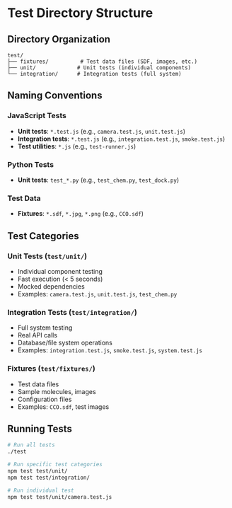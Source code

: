 # Test Directory Structure

## Directory Organization

```
test/
├── fixtures/          # Test data files (SDF, images, etc.)
├── unit/             # Unit tests (individual components)
└── integration/      # Integration tests (full system)
```

## Naming Conventions

### JavaScript Tests
- **Unit tests**: `*.test.js` (e.g., `camera.test.js`, `unit.test.js`)
- **Integration tests**: `*.test.js` (e.g., `integration.test.js`, `smoke.test.js`)
- **Test utilities**: `*.js` (e.g., `test-runner.js`)

### Python Tests  
- **Unit tests**: `test_*.py` (e.g., `test_chem.py`, `test_dock.py`)

### Test Data
- **Fixtures**: `*.sdf`, `*.jpg`, `*.png` (e.g., `CCO.sdf`)

## Test Categories

### Unit Tests (`test/unit/`)
- Individual component testing
- Fast execution (< 5 seconds)
- Mocked dependencies
- Examples: `camera.test.js`, `unit.test.js`, `test_chem.py`

### Integration Tests (`test/integration/`)
- Full system testing
- Real API calls
- Database/file system operations
- Examples: `integration.test.js`, `smoke.test.js`, `system.test.js`

### Fixtures (`test/fixtures/`)
- Test data files
- Sample molecules, images
- Configuration files
- Examples: `CCO.sdf`, test images

## Running Tests

```bash
# Run all tests
./test

# Run specific test categories
npm test test/unit/
npm test test/integration/

# Run individual test
npm test test/unit/camera.test.js
``` 